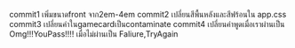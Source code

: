 commit1 เพิ่มขนาดfront จาก2em-4em
commit2 เปลี่ยนสีพื้นหลังและสีฟร้อนใน app.css
commit3 เปลี่ยนคำในgamecardเป็นcontaminate
commit4 เปลี่ยนคำพูดเมื่อเราผ่านเป็น Omg!!!YouPass!!!! เมื่อไม่ผ่านเป็น Faliure,TryAgain
